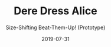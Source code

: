 ---
title: Dere Dress Alice
subtitle: Size-Shifting Beat-Them-Up! (Prototype)
date: 2019-07-31
time: 00:00
type: games
thumbnail: images/deredressalice_thumb.png
itch_link: https://meringue-rouge.itch.io/dere-dress-alice
content: |
  Dere Dress Alice is a prototype beat-em-up game where you play as Alice, who can transform between big and small sizes to fight enemies. The game was created for the Fragment Jam in 2019.
---